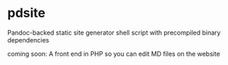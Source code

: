 # pdsite
Pandoc-backed static site generator shell script with precompiled binary dependencies

coming soon: A front end in PHP so you can edit MD files on the website
